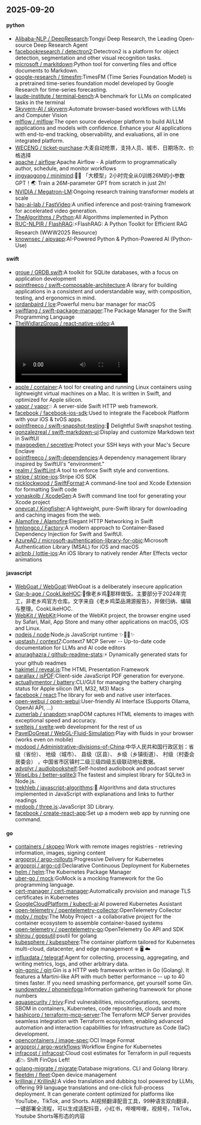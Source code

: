## 2025-09-20

#### python
* [Alibaba-NLP / DeepResearch](https://github.com/Alibaba-NLP/DeepResearch):Tongyi Deep Research, the Leading Open-source Deep Research Agent
* [facebookresearch / detectron2](https://github.com/facebookresearch/detectron2):Detectron2 is a platform for object detection, segmentation and other visual recognition tasks.
* [microsoft / markitdown](https://github.com/microsoft/markitdown):Python tool for converting files and office documents to Markdown.
* [google-research / timesfm](https://github.com/google-research/timesfm):TimesFM (Time Series Foundation Model) is a pretrained time-series foundation model developed by Google Research for time-series forecasting.
* [laude-institute / terminal-bench](https://github.com/laude-institute/terminal-bench):A benchmark for LLMs on complicated tasks in the terminal
* [Skyvern-AI / skyvern](https://github.com/Skyvern-AI/skyvern):Automate browser-based workflows with LLMs and Computer Vision
* [mlflow / mlflow](https://github.com/mlflow/mlflow):The open source developer platform to build AI/LLM applications and models with confidence. Enhance your AI applications with end-to-end tracking, observability, and evaluations, all in one integrated platform.
* [WECENG / ticket-purchase](https://github.com/WECENG/ticket-purchase):大麦自动抢票，支持人员、城市、日期场次、价格选择
* [apache / airflow](https://github.com/apache/airflow):Apache Airflow - A platform to programmatically author, schedule, and monitor workflows
* [jingyaogong / minimind](https://github.com/jingyaogong/minimind):🚀🚀 「大模型」2小时完全从0训练26M的小参数GPT！🌏 Train a 26M-parameter GPT from scratch in just 2h!
* [NVIDIA / Megatron-LM](https://github.com/NVIDIA/Megatron-LM):Ongoing research training transformer models at scale
* [hao-ai-lab / FastVideo](https://github.com/hao-ai-lab/FastVideo):A unified inference and post-training framework for accelerated video generation.
* [TheAlgorithms / Python](https://github.com/TheAlgorithms/Python):All Algorithms implemented in Python
* [RUC-NLPIR / FlashRAG](https://github.com/RUC-NLPIR/FlashRAG):⚡FlashRAG: A Python Toolkit for Efficient RAG Research (WWW2025 Resource)
* [knownsec / aipyapp](https://github.com/knownsec/aipyapp):AI-Powered Python & Python-Powered AI (Python-Use)

#### swift
* [groue / GRDB.swift](https://github.com/groue/GRDB.swift):A toolkit for SQLite databases, with a focus on application development
* [pointfreeco / swift-composable-architecture](https://github.com/pointfreeco/swift-composable-architecture):A library for building applications in a consistent and understandable way, with composition, testing, and ergonomics in mind.
* [jordanbaird / Ice](https://github.com/jordanbaird/Ice):Powerful menu bar manager for macOS
* [swiftlang / swift-package-manager](https://github.com/swiftlang/swift-package-manager):The Package Manager for the Swift Programming Language
* [TheWidlarzGroup / react-native-video](https://github.com/TheWidlarzGroup/react-native-video):A <Video /> component for react-native
* [apple / container](https://github.com/apple/container):A tool for creating and running Linux containers using lightweight virtual machines on a Mac. It is written in Swift, and optimized for Apple silicon.
* [vapor / vapor](https://github.com/vapor/vapor):💧 A server-side Swift HTTP web framework.
* [facebook / facebook-ios-sdk](https://github.com/facebook/facebook-ios-sdk):Used to integrate the Facebook Platform with your iOS & tvOS apps.
* [pointfreeco / swift-snapshot-testing](https://github.com/pointfreeco/swift-snapshot-testing):📸 Delightful Swift snapshot testing.
* [gonzalezreal / swift-markdown-ui](https://github.com/gonzalezreal/swift-markdown-ui):Display and customize Markdown text in SwiftUI
* [maxgoedjen / secretive](https://github.com/maxgoedjen/secretive):Protect your SSH keys with your Mac's Secure Enclave
* [pointfreeco / swift-dependencies](https://github.com/pointfreeco/swift-dependencies):A dependency management library inspired by SwiftUI's "environment."
* [realm / SwiftLint](https://github.com/realm/SwiftLint):A tool to enforce Swift style and conventions.
* [stripe / stripe-ios](https://github.com/stripe/stripe-ios):Stripe iOS SDK
* [nicklockwood / SwiftFormat](https://github.com/nicklockwood/SwiftFormat):A command-line tool and Xcode Extension for formatting Swift code
* [yonaskolb / XcodeGen](https://github.com/yonaskolb/XcodeGen):A Swift command line tool for generating your Xcode project
* [onevcat / Kingfisher](https://github.com/onevcat/Kingfisher):A lightweight, pure-Swift library for downloading and caching images from the web.
* [Alamofire / Alamofire](https://github.com/Alamofire/Alamofire):Elegant HTTP Networking in Swift
* [hmlongco / Factory](https://github.com/hmlongco/Factory):A modern approach to Container-Based Dependency Injection for Swift and SwiftUI.
* [AzureAD / microsoft-authentication-library-for-objc](https://github.com/AzureAD/microsoft-authentication-library-for-objc):Microsoft Authentication Library (MSAL) for iOS and macOS
* [airbnb / lottie-ios](https://github.com/airbnb/lottie-ios):An iOS library to natively render After Effects vector animations

#### javascript
* [WebGoat / WebGoat](https://github.com/WebGoat/WebGoat):WebGoat is a deliberately insecure application
* [Gar-b-age / CookLikeHOC](https://github.com/Gar-b-age/CookLikeHOC):🥢像老乡鸡🐔那样做饭。主要部分于2024年完工，非老乡鸡官方仓库。文字来自《老乡鸡菜品溯源报告》，并做归纳、编辑与整理。CookLikeHOC.
* [WebKit / WebKit](https://github.com/WebKit/WebKit):Home of the WebKit project, the browser engine used by Safari, Mail, App Store and many other applications on macOS, iOS and Linux.
* [nodejs / node](https://github.com/nodejs/node):Node.js JavaScript runtime ✨🐢🚀✨
* [upstash / context7](https://github.com/upstash/context7):Context7 MCP Server -- Up-to-date code documentation for LLMs and AI code editors
* [anuraghazra / github-readme-stats](https://github.com/anuraghazra/github-readme-stats):⚡ Dynamically generated stats for your github readmes
* [hakimel / reveal.js](https://github.com/hakimel/reveal.js):The HTML Presentation Framework
* [parallax / jsPDF](https://github.com/parallax/jsPDF):Client-side JavaScript PDF generation for everyone.
* [actuallymentor / battery](https://github.com/actuallymentor/battery):CLI/GUI for managing the battery charging status for Apple silicon (M1, M32, M3) Macs
* [facebook / react](https://github.com/facebook/react):The library for web and native user interfaces.
* [open-webui / open-webui](https://github.com/open-webui/open-webui):User-friendly AI Interface (Supports Ollama, OpenAI API, ...)
* [zumerlab / snapdom](https://github.com/zumerlab/snapdom):snapDOM captures HTML elements to images with exceptional speed and accuracy.
* [sveltejs / svelte](https://github.com/sveltejs/svelte):web development for the rest of us
* [PavelDoGreat / WebGL-Fluid-Simulation](https://github.com/PavelDoGreat/WebGL-Fluid-Simulation):Play with fluids in your browser (works even on mobile)
* [modood / Administrative-divisions-of-China](https://github.com/modood/Administrative-divisions-of-China):中华人民共和国行政区划：省级（省份）、 地级（城市）、 县级（区县）、 乡级（乡镇街道）、 村级（村委会居委会） ，中国省市区镇村二级三级四级五级联动地址数据。
* [advplyr / audiobookshelf](https://github.com/advplyr/audiobookshelf):Self-hosted audiobook and podcast server
* [WiseLibs / better-sqlite3](https://github.com/WiseLibs/better-sqlite3):The fastest and simplest library for SQLite3 in Node.js.
* [trekhleb / javascript-algorithms](https://github.com/trekhleb/javascript-algorithms):📝 Algorithms and data structures implemented in JavaScript with explanations and links to further readings
* [mrdoob / three.js](https://github.com/mrdoob/three.js):JavaScript 3D Library.
* [facebook / create-react-app](https://github.com/facebook/create-react-app):Set up a modern web app by running one command.

#### go
* [containers / skopeo](https://github.com/containers/skopeo):Work with remote images registries - retrieving information, images, signing content
* [argoproj / argo-rollouts](https://github.com/argoproj/argo-rollouts):Progressive Delivery for Kubernetes
* [argoproj / argo-cd](https://github.com/argoproj/argo-cd):Declarative Continuous Deployment for Kubernetes
* [helm / helm](https://github.com/helm/helm):The Kubernetes Package Manager
* [uber-go / mock](https://github.com/uber-go/mock):GoMock is a mocking framework for the Go programming language.
* [cert-manager / cert-manager](https://github.com/cert-manager/cert-manager):Automatically provision and manage TLS certificates in Kubernetes
* [GoogleCloudPlatform / kubectl-ai](https://github.com/GoogleCloudPlatform/kubectl-ai):AI powered Kubernetes Assistant
* [open-telemetry / opentelemetry-collector](https://github.com/open-telemetry/opentelemetry-collector):OpenTelemetry Collector
* [moby / moby](https://github.com/moby/moby):The Moby Project - a collaborative project for the container ecosystem to assemble container-based systems
* [open-telemetry / opentelemetry-go](https://github.com/open-telemetry/opentelemetry-go):OpenTelemetry Go API and SDK
* [shirou / gopsutil](https://github.com/shirou/gopsutil):psutil for golang
* [kubesphere / kubesphere](https://github.com/kubesphere/kubesphere):The container platform tailored for Kubernetes multi-cloud, datacenter, and edge management ⎈ 🖥 ☁️
* [influxdata / telegraf](https://github.com/influxdata/telegraf):Agent for collecting, processing, aggregating, and writing metrics, logs, and other arbitrary data.
* [gin-gonic / gin](https://github.com/gin-gonic/gin):Gin is a HTTP web framework written in Go (Golang). It features a Martini-like API with much better performance -- up to 40 times faster. If you need smashing performance, get yourself some Gin.
* [sundowndev / phoneinfoga](https://github.com/sundowndev/phoneinfoga):Information gathering framework for phone numbers
* [aquasecurity / trivy](https://github.com/aquasecurity/trivy):Find vulnerabilities, misconfigurations, secrets, SBOM in containers, Kubernetes, code repositories, clouds and more
* [hashicorp / terraform-mcp-server](https://github.com/hashicorp/terraform-mcp-server):The Terraform MCP Server provides seamless integration with Terraform ecosystem, enabling advanced automation and interaction capabilities for Infrastructure as Code (IaC) development.
* [opencontainers / image-spec](https://github.com/opencontainers/image-spec):OCI Image Format
* [argoproj / argo-workflows](https://github.com/argoproj/argo-workflows):Workflow Engine for Kubernetes
* [infracost / infracost](https://github.com/infracost/infracost):Cloud cost estimates for Terraform in pull requests💰📉 Shift FinOps Left!
* [golang-migrate / migrate](https://github.com/golang-migrate/migrate):Database migrations. CLI and Golang library.
* [fleetdm / fleet](https://github.com/fleetdm/fleet):Open device management
* [krillinai / KrillinAI](https://github.com/krillinai/KrillinAI):A video translation and dubbing tool powered by LLMs, offering 99 language translations and one-click full-process deployment. It can generate content optimized for platforms like YouTube，TikTok, and Shorts. AI视频翻译配音工具，99种语言双向翻译，一键部署全流程，可以生成适配抖音，小红书，哔哩哔哩，视频号，TikTok，Youtube Shorts等形态的内容
